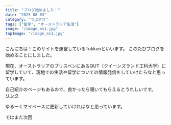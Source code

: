 ```yaml
---
title: "ブログ始めました！"
date: "2025-08-03"
category: "つぶやき"
tags: ["留学", "オーストラリア生活"]
image: "/image_ex1.jpg"
topImage: "/image_ex1.jpg"
---
```


こんにちは！このサイトを運営しているTokkunといいます。
このたびブログを始めることにしました。

現在、オーストラリアのブリスベンにあるQUT（クイーンズランド工科大学）に留学していて、現地での生活や留学についての情報発信をしていけたらなと思っています。

自己紹介のページもあるので、良かったら覗いてもらえるとうれしいです。  
[リンク](/about)

ゆるーくマイペースに更新していければなと思っています。

ではまた次回


